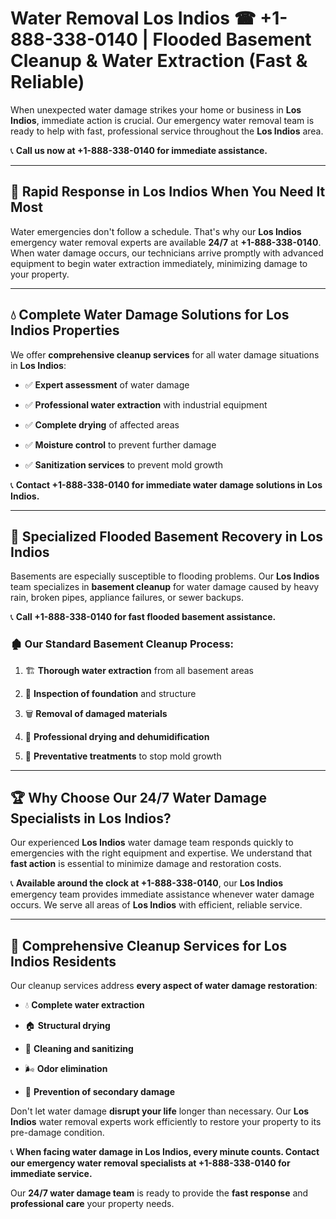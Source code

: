 # Water Removal Los Indios ☎ +1-888-338-0140 | Flooded Basement Cleanup & Water Extraction (Fast & Reliable)

When unexpected water damage strikes your home or business in **Los Indios**, immediate action is crucial. Our emergency water removal team is ready to help with fast, professional service throughout the **Los Indios** area. 

📞 **Call us now at +1-888-338-0140 for immediate assistance.**
---
## 🚀 Rapid Response in Los Indios When You Need It Most
Water emergencies don't follow a schedule. That's why our **Los Indios** emergency water removal experts are available **24/7** at **+1-888-338-0140**. When water damage occurs, our technicians arrive promptly with advanced equipment to begin water extraction immediately, minimizing damage to your property.
---
## 💧 Complete Water Damage Solutions for Los Indios Properties
We offer **comprehensive cleanup services** for all water damage situations in **Los Indios**:
- ✅ **Expert assessment** of water damage  
- ✅ **Professional water extraction** with industrial equipment  
- ✅ **Complete drying** of affected areas  
- ✅ **Moisture control** to prevent further damage  
- ✅ **Sanitization services** to prevent mold growth  
📞 **Contact +1-888-338-0140 for immediate water damage solutions in Los Indios.**
---
## 🌊 Specialized Flooded Basement Recovery in Los Indios
Basements are especially susceptible to flooding problems. Our **Los Indios** team specializes in **basement cleanup** for water damage caused by heavy rain, broken pipes, appliance failures, or sewer backups. 
📞 **Call +1-888-338-0140 for fast flooded basement assistance.**
### 🏚️ Our Standard Basement Cleanup Process:
1. 🏗️ **Thorough water extraction** from all basement areas  
2. 🔎 **Inspection of foundation** and structure  
3. 🗑️ **Removal of damaged materials**  
4. 💨 **Professional drying and dehumidification**  
5. 🚫 **Preventative treatments** to stop mold growth  
---
## 🏆 Why Choose Our 24/7 Water Damage Specialists in Los Indios?
Our experienced **Los Indios** water damage team responds quickly to emergencies with the right equipment and expertise. We understand that **fast action** is essential to minimize damage and restoration costs.
📞 **Available around the clock at +1-888-338-0140**, our **Los Indios** emergency team provides immediate assistance whenever water damage occurs. We serve all areas of **Los Indios** with efficient, reliable service.
---
## 🧹 Comprehensive Cleanup Services for Los Indios Residents
Our cleanup services address **every aspect of water damage restoration**:
- 💧 **Complete water extraction**  
- 🏠 **Structural drying**  
- 🧼 **Cleaning and sanitizing**  
- 🌬️ **Odor elimination**  
- 🚫 **Prevention of secondary damage**  
Don't let water damage **disrupt your life** longer than necessary. Our **Los Indios** water removal experts work efficiently to restore your property to its pre-damage condition.
📞 **When facing water damage in Los Indios, every minute counts. Contact our emergency water removal specialists at +1-888-338-0140 for immediate service.**
Our **24/7 water damage team** is ready to provide the **fast response** and **professional care** your property needs.
